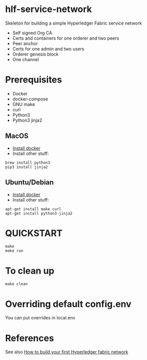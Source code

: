 # hlf-service-network
Skeleton for building a simple Hyperledger Fabric service network
* Self signed Org CA
* Certs and containers for one orderer and two peers
* Peer anchor
* Certs for one admin and two users
* Orderer genesis block
* One channel 

# Prerequisites
* Docker
* docker-compose
* GNU make
* curl
* Python3
* Python3 jinja2

## MacOS
* [Install docker](https://store.docker.com/editions/community/docker-ce-desktop-mac)
* Install other stuff:
```
brew install python3
pip3 install jinja2
```

## Ubuntu/Debian
* [Install docker](https://docs.docker.com/install/linux/docker-ce/ubuntu/#install-using-the-repository)
* Install other stuff:
```
apt-get install make curl
apt-get install python3-jinja2
```

# QUICKSTART
```
make
make run
```

# To clean up
```
make clean
```

# Overriding default config.env

You can put overrides in local.env

# References
See also [How to build your first Hyperledger fabric network](https://chainhero.io/2018/04/tutorial-hyperledger-fabric-how-to-build-your-first-network/)

